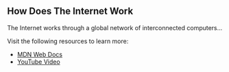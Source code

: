 ## How Does The Internet Work

The Internet works through a global network of interconnected computers...

Visit the following resources to learn more:
- [MDN Web Docs](https://developer.mozilla.org)
- [YouTube Video](https://www.youtube.com/watch?v=7_LPdttKXPc)

